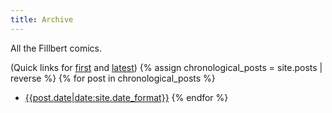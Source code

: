 ```yaml
---
title: Archive
---
```

All the Fillbert comics.

(Quick links for [first]({{site.posts[-1].url|relative_url}}) and [latest]({{site.posts[0].url|relative_url}}))
{% assign chronological_posts = site.posts | reverse %}
{% for post in chronological_posts %}
- [{{post.date|date:site.date_format}}]({{post.url|relative_url}})
{% endfor %}
